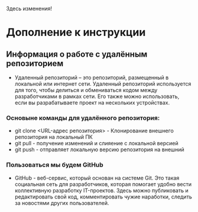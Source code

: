 Здесь изменения!

# Дополнение к инструкции

## Информация о работе с удалённым репозиторием

+ Удаленный репозиторий – это репозиторий, размещенный в локальной или интернет сети. Удаленный репозиторий используется для того, чтобы делиться и обмениваться кодом между разработчиками в рамках сети. Его также можно использовать, если вы разрабатываете проект на нескольких устройствах.

### Основыне команды для удалённого репозитория:

+ git clone <URL-адрес репозитория> - Клонирование внешнего репозитория на локальный ПК
+ git pull - получение изменений и слияение с локальной версией 
+ git push - отправляет локальную версию репозитория на внешний

### Пользоваться мы будем GitHub

+ GitHub - веб-сервис, который основан на системе Git. Это такая социальная сеть для разработчиков, которая помогает удобно вести коллективную разработку IT-проектов. Здесь можно публиковать и редактировать свой код, комментировать чужие наработки, следить за новостями других пользователей.


